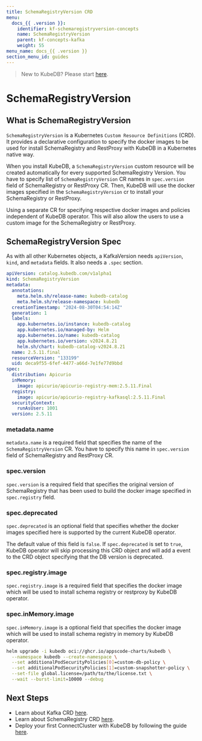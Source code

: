 ```yaml
---
title: SchemaRegistryVersion CRD
menu:
  docs_{{ .version }}:
    identifier: kf-schemaregistryversion-concepts
    name: SchemaRegistryVersion
    parent: kf-concepts-kafka
    weight: 55
menu_name: docs_{{ .version }}
section_menu_id: guides
---
```


> New to KubeDB? Please start [here](/docs/README.md).

# SchemaRegistryVersion

## What is SchemaRegistryVersion

`SchemaRegistryVersion` is a Kubernetes `Custom Resource Definitions` (CRD). It provides a declarative configuration to specify the docker images to be used for install SchemaRegistry and RestProxy with KubeDB in a Kubernetes native way.

When you install KubeDB, a `SchemaRegistryVersion` custom resource will be created automatically for every supported SchemaRegistry Version. You have to specify list of `SchemaRegistryVersion` CR names in `spec.version` field of SchemaRegistry or RestProxy CR. Then, KubeDB will use the docker images specified in the `SchemaRegistryVersion` cr to install your SchemaRegistry or RestProxy.

Using a separate CR for specifying respective docker images and policies independent of KubeDB operator. This will also allow the users to use a custom image for the SchemaRegistry or RestProxy.

## SchemaRegistryVersion Spec

As with all other Kubernetes objects, a KafkaVersion needs `apiVersion`, `kind`, and `metadata` fields. It also needs a `.spec` section.

```yaml
apiVersion: catalog.kubedb.com/v1alpha1
kind: SchemaRegistryVersion
metadata:
  annotations:
    meta.helm.sh/release-name: kubedb-catalog
    meta.helm.sh/release-namespace: kubedb
  creationTimestamp: "2024-08-30T04:54:14Z"
  generation: 1
  labels:
    app.kubernetes.io/instance: kubedb-catalog
    app.kubernetes.io/managed-by: Helm
    app.kubernetes.io/name: kubedb-catalog
    app.kubernetes.io/version: v2024.8.21
    helm.sh/chart: kubedb-catalog-v2024.8.21
  name: 2.5.11.final
  resourceVersion: "133199"
  uid: deca9f55-6fef-4477-a66d-7e1fe77d9bbd
spec:
  distribution: Apicurio
  inMemory:
    image: apicurio/apicurio-registry-mem:2.5.11.Final
  registry:
    image: apicurio/apicurio-registry-kafkasql:2.5.11.Final
  securityContext:
    runAsUser: 1001
  version: 2.5.11
```

### metadata.name

`metadata.name` is a required field that specifies the name of the `SchemaRegistryVersion` CR. You have to specify this name in `spec.version` field of SchemaRegistry and RestProxy CR.

### spec.version

`spec.version` is a required field that specifies the original version of SchemaRegistry that has been used to build the docker image specified in `spec.registry` field.

### spec.deprecated

`spec.deprecated` is an optional field that specifies whether the docker images specified here is supported by the current KubeDB operator.

The default value of this field is `false`. If `spec.deprecated` is set to `true`, KubeDB operator will skip processing this CRD object and will add a event to the CRD object specifying that the DB version is deprecated.

### spec.registry.image

`spec.registry.image` is a required field that specifies the docker image which will be used to install schema registry or restproxy by KubeDB operator.

### spec.inMemory.image

`spec.inMemory.image` is a optional field that specifies the docker image which will be used to install schema registry in memory by KubeDB operator.

```bash
helm upgrade -i kubedb oci://ghcr.io/appscode-charts/kubedb \
  --namespace kubedb --create-namespace \
  --set additionalPodSecurityPolicies[0]=custom-db-policy \
  --set additionalPodSecurityPolicies[1]=custom-snapshotter-policy \
  --set-file global.license=/path/to/the/license.txt \
  --wait --burst-limit=10000 --debug
```

## Next Steps

- Learn about Kafka CRD [here](/docs/guides/kafka/concepts/kafka.md).
- Learn about SchemaRegistry CRD [here](/docs/guides/kafka/concepts/schemaregistry.md).
- Deploy your first ConnectCluster with KubeDB by following the guide [here](/docs/guides/kafka/connectcluster/overview.md).
